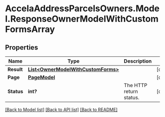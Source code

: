 # AccelaAddressParcelsOwners.Model.ResponseOwnerModelWithCustomFormsArray
## Properties

Name | Type | Description | Notes
------------ | ------------- | ------------- | -------------
**Result** | [**List&lt;OwnerModelWithCustomForms&gt;**](OwnerModelWithCustomForms.md) |  | [optional] 
**Page** | [**PageModel**](PageModel.md) |  | [optional] 
**Status** | **int?** | The HTTP return status. | [optional] 

[[Back to Model list]](../README.md#documentation-for-models) [[Back to API list]](../README.md#documentation-for-api-endpoints) [[Back to README]](../README.md)

